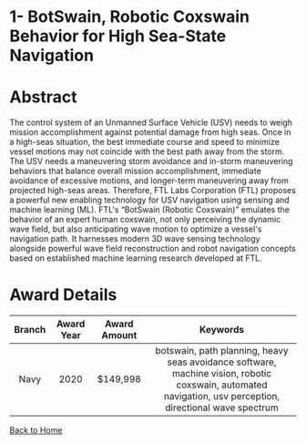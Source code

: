 
1- BotSwain, Robotic Coxswain Behavior for High Sea-State Navigation
====================================================================

# Abstract


The control system of an Unmanned Surface Vehicle (USV) needs to weigh mission accomplishment against potential damage from high seas. Once in a high-seas situation, the best immediate course and speed to minimize vessel motions may not coincide with the best path away from the storm. The USV needs a maneuvering storm avoidance and in-storm maneuvering behaviors that balance overall mission accomplishment, immediate avoidance of excessive motions, and longer-term maneuvering away from projected high-seas areas. Therefore, FTL Labs Corporation (FTL) proposes a powerful new enabling technology for USV navigation using sensing and machine learning (ML). FTL's “BotSwain (Robotic Coxswain)” emulates the behavior of an expert human coxswain, not only perceiving the dynamic wave field, but also anticipating wave motion to optimize a vessel's navigation path. It harnesses modern 3D wave sensing technology alongside powerful wave field reconstruction and robot navigation concepts based on established machine learning research developed at FTL.  

# Award Details

|Branch|Award Year|Award Amount|Keywords|
| :---: | :---: | :---: | :---: |
|Navy|2020|$149,998|botswain, path planning, heavy seas avoidance software, machine vision, robotic coxswain, automated navigation, usv perception, directional wave spectrum|
  
  


[Back to Home](https://github.com/chrischow/dod_sbir_awards/JH/#2125)